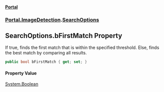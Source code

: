 #### [Portal](index.md 'index')
### [Portal.ImageDetection](Portal.ImageDetection.md 'Portal.ImageDetection').[SearchOptions](SearchOptions.md 'Portal.ImageDetection.SearchOptions')

## SearchOptions.bFirstMatch Property

If true, finds the first match that is within the specified threshold. Else, finds the best match by comparing all results.

```csharp
public bool bFirstMatch { get; set; }
```

#### Property Value
[System.Boolean](https://docs.microsoft.com/en-us/dotnet/api/System.Boolean 'System.Boolean')